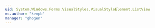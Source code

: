 ```yaml
---
uid: System.Windows.Forms.VisualStyles.VisualStyleElement.ListView
ms.author: "kempb"
manager: "ghogen"
---
```


